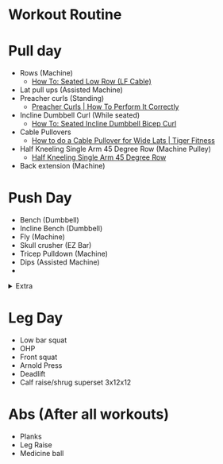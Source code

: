 # Workout Routine

# Pull day
- Rows (Machine)
  - [How To: Seated Low Row (LF Cable)](https://youtu.be/GZbfZ033f74?t=43)
- Lat pull ups (Assisted Machine) 
- Preacher curls (Standing)
  - [Preacher Curls | How To Perform It Correctly](https://www.youtube.com/watch?v=fIWP-FRFNU0)
- Incline Dumbbell Curl (While seated)
  - [How To: Seated Incline Dumbbell Bicep Curl](https://youtu.be/soxrZlIl35U?t=36)
- Cable Pullovers
  - [How to do a Cable Pullover for Wide Lats | Tiger Fitness	](https://youtu.be/hKrPaheywB8)
- Half Kneeling Single Arm 45 Degree Row (Machine Pulley)
  - [Half Kneeling Single Arm 45 Degree Row](https://www.youtube.com/watch?v=KxFxFkJZZy8)
- Back extension (Machine) 

# Push Day
- Bench (Dumbbell)
- Incline Bench (Dumbbell)
- Fly (Machine)
- Skull crusher (EZ Bar)
- Tricep Pulldown (Machine)
- Dips (Assisted Machine)
- 
<details>
  
 <summary>Extra</summary>
  
## Extra
- Decline Bench Press (Barbell)
- Tricep Extension (Machine)
  - Small Bar
  - Rope grip
- Standing Skull crushers
  - I dont know what this is actually called but you lean backwards onto hold and then do skull crushers
</details>

# Leg Day
 - Low bar squat
 - OHP
 - Front squat
 - Arnold Press
 - Deadlift
 - Calf raise/shrug superset 3x12x12

# Abs (After all workouts)

- Planks
- Leg Raise
- Medicine ball
